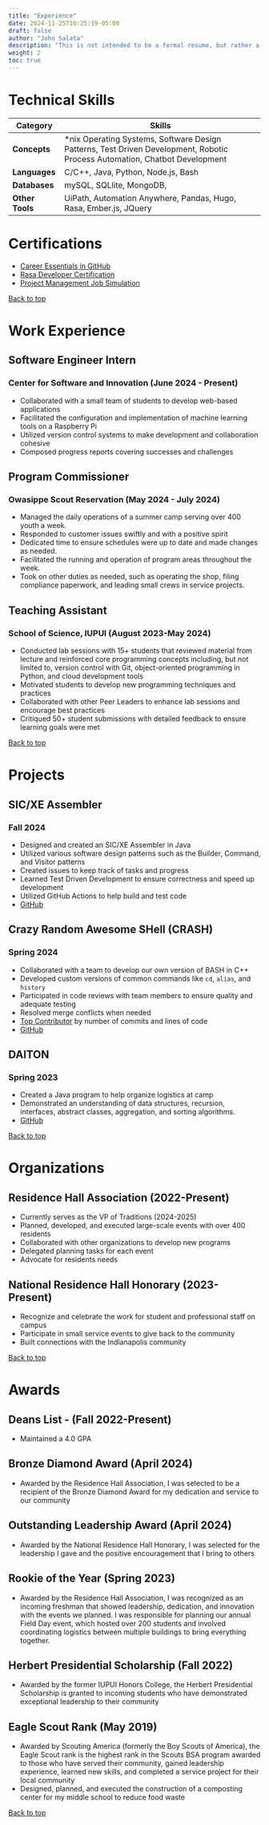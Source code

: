 ```yaml
---
title: "Experience"
date: 2024-11-25T10:25:19-05:00
draft: false
author: "John Salata"
description: "This is not intended to be a formal resume, but rather a list of some of my past experience and achievements."
weight: 2
toc: true
---
```


# Technical Skills

| **Category**   |  **Skills**                                                                |
|----------------|----------------------------------------------------------------------------|
| **Concepts**   | *nix Operating Systems, Software Design Patterns, Test Driven Development, Robotic Process Automation, Chatbot Development |
| **Languages**  | C/C++, Java, Python, Node.js, Bash                                         |
| **Databases**  | mySQL, SQLlite, MongoDB, |
| **Other Tools** | UiPath, Automation Anywhere, Pandas, Hugo, Rasa, Ember.js, JQuery |

# Certifications

- [Career Essentials in GitHub](https://www.linkedin.com/learning/certificates/5952be181d082742e8f76658abe8b1b1cd3d9615d28ce80d96014d6d1b37e177?u=87254282)
- [Rasa Developer Certification](/)
- [Project Management Job Simulation](https://forage-uploads-prod.s3.amazonaws.com/completion-certificates/T6kdcdKSTfg2aotxT/tHFz7Bfjmh35DXQv6_T6kdcdKSTfg2aotxT_5vZX6G4KctkmxAtCY_1733433787105_completion_certificate.pdf)

[Back to top](#technical-skills)

# Work Experience

## Software Engineer Intern

### Center for Software and Innovation (June 2024 - Present)

- Collaborated with a small team of students to develop web-based applications
- Facilitated the configuration and implementation of machine learning tools on a Raspberry Pi
- Utilized version control systems to make development and collaboration cohesive
- Composed progress reports covering successes and challenges

## Program Commissioner

### Owasippe Scout Reservation (May 2024 - July 2024)

- Managed the daily operations of a summer camp serving over 400 youth a week.
- Responded to customer issues swiftly and with a positive spirit
- Dedicated time to ensure schedules were up to date and made changes as needed.
- Facilitated the running and operation of program areas throughout the week.
- Took on other duties as needed, such as operating the shop, filing compliance paperwork, and leading small crews in service projects.

## Teaching Assistant

### School of Science, IUPUI (August 2023-May 2024)

- Conducted lab sessions with 15+ students that reviewed material from lecture and reinforced core programming concepts including, but not limited to, version control with Git, object-oriented programming in Python, and cloud development tools
- Motivated students to develop new programming techniques and practices
- Collaborated with other Peer Leaders to enhance lab sessions and encourage best practices
- Critiqued 50+ student submissions with detailed feedback to ensure learning goals were met

[Back to top](#technical-skills)

# Projects

## SIC/XE Assembler

### Fall 2024

- Designed and created an SIC/XE Assembler in Java
- Utilized various software design patterns such as the Builder, Command, and Visitor patterns
- Created issues to keep track of tasks and progress
- Learned Test Driven Development to ensure correctness and speed up development
- Utilized GitHub Actions to help build and test code
- [GitHub](https://github.com/jrsalata/Assembler)

## Crazy Random Awesome SHell (CRASH)

### Spring 2024

- Collaborated with a team to develop our own version of BASH in C++
- Developed custom versions of common commands like `cd`, `alias`, and `history`
- Participated in code reviews with team members to ensure quality and adequate testing
- Resolved merge conflicts when needed
- [Top Contributor](https://github.com/Eagle-9/crash/graphs/contributors) by number of commits and lines of code
- [GitHub](https://github.com/Eagle-9/crash)

## DAlTON

### Spring 2023

- Created a Java program to help organize logistics at camp
- Demonstrated an understanding of data structures, recursion, interfaces, abstract classes, aggregation, and sorting algorithms.
- [GitHub](https://github.com/jrsalata/DAlTON)

[Back to top](#technical-skills)

# Organizations

## Residence Hall Association (2022-Present)

- Currently serves as the VP of Traditions (2024-2025)
- Planned, developed, and executed large-scale events with over 400 residents
- Collaborated with other organizations to develop new programs
- Delegated planning tasks for each event
- Advocate for residents needs

## National Residence Hall Honorary (2023-Present)

- Recognize and celebrate the work for student and professional staff on campus
- Participate in small service events to give back to the community
- Built connections with the Indianapolis community

[Back to top](#technical-skills)

# Awards

## Deans List - (Fall 2022-Present)

- Maintained a 4.0 GPA

## Bronze Diamond Award (April 2024)

- Awarded by the Residence Hall Association, I was selected to be a recipient of the Bronze Diamond Award for my dedication and service to our community

## Outstanding Leadership Award (April 2024)

- Awarded by the National Residence Hall Honorary, I was selected for the leadership I gave and the positive encouragement that I bring to others

## Rookie of the Year (Spring 2023)

- Awarded by the Residence Hall Association, I was recognized as an incoming freshman that showed leadership, dedication, and innovation with the events we planned.  I was responsible for planning our annual Field Day event, which hosted over 200 students and involved coordinating logistics between multiple buildings to bring everything together.

## Herbert Presidential Scholarship (Fall 2022)

- Awarded by the former IUPUI Honors College, the Herbert Presidential Scholarship is granted to incoming students who have demonstrated exceptional leadership to their community

## Eagle Scout Rank (May 2019)

- Awarded by Scouting America (formerly the Boy Scouts of America), the Eagle Scout rank is the highest rank in the Scouts BSA program awarded to those who have served their community, gained leadership experience, learned new skills, and completed a service project for their local community
- Designed, planned, and executed the construction of a composting center for my middle school to reduce food waste

[Back to top](#technical-skills)
